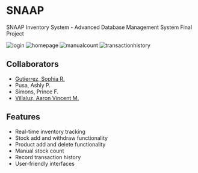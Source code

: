 # SNAAP
SNAAP Inventory System - Advanced Database Management System Final Project

![login](https://github.com/NorenzL/SNAAP/assets/68904749/58702f81-3bfc-46d4-ae65-9b5f52d289a7)
![homepage](https://github.com/NorenzL/SNAAP/assets/68904749/014d1b85-eae8-4640-a137-a25576ff57fe)
![manualcount](https://github.com/NorenzL/SNAAP/assets/68904749/e966424b-0f8a-4dea-8e2a-77de78ef9bb6)
![transactionhistory](https://github.com/NorenzL/SNAAP/assets/68904749/cdfe13cd-cc03-4b29-9449-4b4061dd74a5)


## Collaborators
- [Gutierrez, Sophia R.](https://github.com/sphgtrrz)  
- Pusa, Ashly P.  
- Simons, Prince F.
- [Villaluz, Aaron Vincent M.](https://github.com/HydGea)  

## Features  
- Real-time inventory tracking 
- Stock add and withdraw functionality
- Product add and delete functionality
- Manual stock count
- Record transaction history
- User-friendly interfaces







